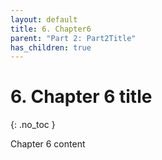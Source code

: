 ```yaml
---
layout: default
title: 6. Chapter6
parent: "Part 2: Part2Title"
has_children: true
---
```


# 6. Chapter 6 title
{: .no_toc }

Chapter 6 content
